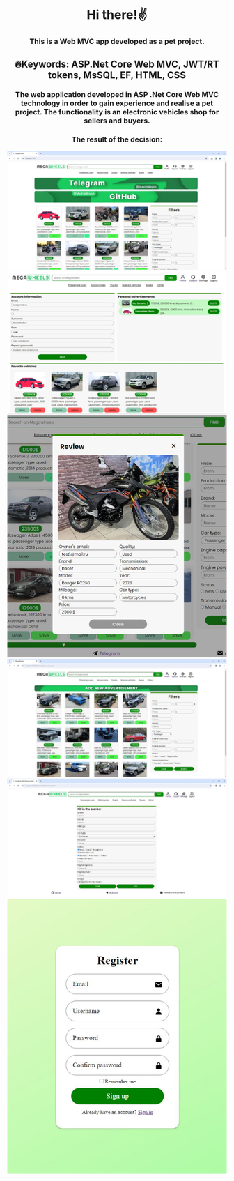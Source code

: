 <h1 align="center">Hi there!✌️</a> 
<h3 align="center">This is a Web MVC app developed as a pet project.</h3>
<h2 align="center">🔥Keywords: ASP.Net Core Web MVC, JWT/RT tokens, MsSQL, EF, HTML, CSS</h2>
  <h3 align="center">The web application developed in ASP .Net Core Web MVC technology in order to gain experience and realise a pet project. The functionality is an electronic vehicles shop for sellers and buyers.</h3>
<div align="center">
  <h3>The result of the decision:</h3>
<img src="main.JPG" alt="where is the photo???">
  <img src="profile.JPG" alt="where is the photo???">
  <img src="review.JPG" alt="where is the photo???">
  <img src="vehicles.JPG" alt="where is the photo???">
  <img src="add-advertisement.JPG" alt="where is the photo???">
  <img src="register.JPG" alt="where is the photo???">
</div>
